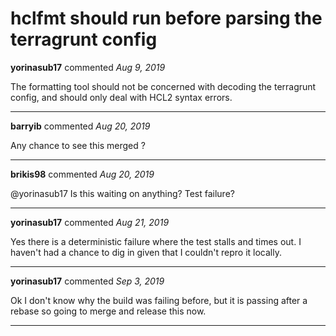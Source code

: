 # hclfmt should run before parsing the terragrunt config

**yorinasub17** commented *Aug 9, 2019*

The formatting tool should not be concerned with decoding the terragrunt config, and should only deal with HCL2 syntax errors.
<br />
***


**barryib** commented *Aug 20, 2019*

Any chance to see this merged ?
***

**brikis98** commented *Aug 20, 2019*

@yorinasub17 Is this waiting on anything? Test failure?
***

**yorinasub17** commented *Aug 21, 2019*

Yes there is a deterministic failure where the test stalls and times out. I haven't had a chance to dig in given that I couldn't repro it locally.
***

**yorinasub17** commented *Sep 3, 2019*

Ok I don't know why the build was failing before, but it is passing after a rebase so going to merge and release this now.
***

